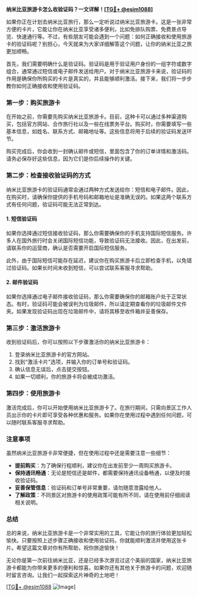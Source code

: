 **纳米比亚旅游卡怎么收验证码？一文详解！[[TG💪+ @esim1088](https://t.me/s/esim1088)]**

如果你正在计划去纳米比亚旅行，那么一定听说过纳米比亚旅游卡。这是一张非常方便的卡片，它能让你在纳米比亚享受诸多便利，比如免排队购票、免费景点导览、快速通行等。不过，有些朋友可能会遇到一个问题：如何正确接收和使用旅游卡的验证码呢？别担心，今天就来为大家详细解答这个问题，让你的纳米比亚之旅更加顺畅。

首先，我们需要明确什么是验证码。验证码是用于验证用户身份的一组字符或数字组合，通常通过短信或电子邮件发送给用户。对于纳米比亚旅游卡来说，验证码的作用是确保你所购买的卡片是真实的，并且能够顺利激活。接下来，我们将一步步教你如何正确接收和使用验证码。

### **第一步：购买旅游卡**
在开始之前，你需要先购买纳米比亚旅游卡。目前，这种卡可以通过多种渠道购买，包括官方网站、合作旅行社以及一些在线票务平台。购买时，你需要填写一些基本信息，如姓名、联系方式、邮箱地址等。这些信息将用于后续的验证码发送环节。

购买完成后，你会收到一封确认邮件或短信，里面包含了你的订单详情和激活码。请务必保存好这些信息，因为它们是你后续操作的关键。

### **第二步：检查接收验证码的方式**
纳米比亚旅游卡的验证码通常会通过两种方式发送给你：短信和电子邮件。因此，在购买时，请确保你提供的手机号码和邮箱地址是准确无误的。如果这两个联系方式有任何问题，验证码可能无法正常到达。

#### **1. 短信验证码**
如果你选择通过短信接收验证码，那么你需要确保你的手机支持国际短信服务。许多人在国外旅行时会关闭国际短信功能，导致验证码无法接收。因此，在出发前，请联系你的运营商，确认是否需要开启国际短信服务。

此外，由于国际短信可能存在延迟，建议你在购买旅游卡后立即检查手机，以免错过验证码。如果长时间未收到短信，可以尝试联系客服寻求帮助。

#### **2. 邮件验证码**
如果你选择通过电子邮件接收验证码，那么你需要确保你的邮箱账户处于正常状态。有时，验证码可能会被误判为垃圾邮件，所以请定期查看你的垃圾邮件文件夹。如果发现验证码出现在垃圾邮件中，请将其移至收件箱并妥善保存。

### **第三步：激活旅游卡**
收到验证码后，你可以按照以下步骤激活你的纳米比亚旅游卡：

1. 登录纳米比亚旅游卡的官方网站。
2. 找到“激活卡片”选项，并输入你的订单号和验证码。
3. 确认信息无误后，点击提交按钮。
4. 如果一切顺利，你的旅游卡将会被成功激活。

### **第四步：使用旅游卡**
激活完成后，你可以开始使用纳米比亚旅游卡了。在旅行期间，只需向景区工作人员出示你的卡片即可享受各种优惠和服务。如果你在使用过程中遇到任何问题，可以随时联系客服寻求帮助。

### **注意事项**
虽然纳米比亚旅游卡非常便捷，但在使用过程中还是需要注意一些细节：

- **提前购买**：为了确保行程顺利，建议你在出发前至少一周购买旅游卡。
- **保持通讯畅通**：无论是短信还是邮件，都需要保持通讯设备畅通，以便及时接收验证码。
- **妥善保管信息**：验证码和订单号非常重要，请勿随意泄露给他人。
- **了解政策**：不同景区对旅游卡的使用政策可能有所不同，请在使用前仔细阅读相关说明。

### **总结**
总的来说，纳米比亚旅游卡是一个非常实用的工具，它能让你的旅行体验更加轻松愉快。只要按照上述步骤正确接收和使用验证码，你就能顺利激活并使用这张卡片。希望这篇文章对你有所帮助，祝你旅途愉快！

无论你是第一次前往纳米比亚，还是已经多次游览过这个美丽的国家，纳米比亚旅游卡都能为你带来更多的便利和惊喜。如果你还有其他关于旅游卡的问题，欢迎随时留言咨询。让我们一起探索这片神奇的土地吧！

[[TG💪+ @esim1088](https://t.me/s/esim1088) ![Image](https://i.postimg.cc/4NQfJmqS/Snipaste-2025-05-13-00-14-12.png)]